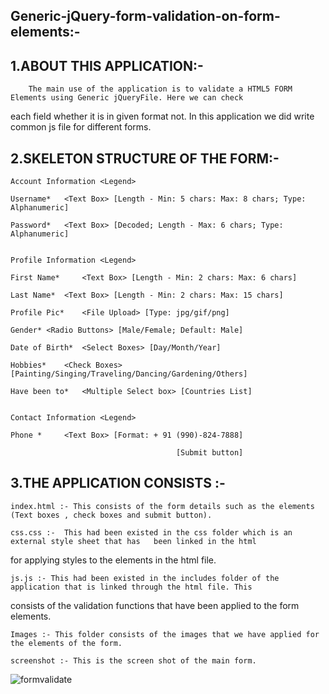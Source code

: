  
Generic-jQuery-form-validation-on-form-elements:-
--------------------------------------------------------

  
1.ABOUT THIS APPLICATION:-
----------------------------------------
		The main use of the application is to validate a HTML5 FORM Elements using Generic jQueryFile. Here we can check 
each field whether it is in given format not. In this application we did write common js file for different forms.


2.SKELETON STRUCTURE OF THE FORM:-
--------------------------------------------------------

	Account Information	<Legend>

	Username*	<Text Box> [Length - Min: 5 chars: Max: 8 chars; Type: Alphanumeric]

	Password*	<Text Box> [Decoded; Length - Max: 6 chars; Type: Alphanumeric]


	Profile Information	<Legend>

	First Name* 	<Text Box> [Length - Min: 2 chars: Max: 6 chars] 

	Last Name*	<Text Box> [Length - Min: 2 chars: Max: 15 chars] 

	Profile Pic*	<File Upload> [Type: jpg/gif/png]

	Gender*	<Radio Buttons> [Male/Female; Default: Male]

	Date of Birth*	<Select Boxes> [Day/Month/Year]

	Hobbies*	<Check Boxes> [Painting/Singing/Traveling/Dancing/Gardening/Others]

	Have been to*	<Multiple Select box> [Countries List]


	Contact Information	<Legend>

	Phone * 	<Text Box> [Format: + 91 (990)-824-7888] 
										
				                         [Submit button] 




3.THE APPLICATION CONSISTS :-
-------------------------------------------

	index.html :- This consists of the form details such as the elements (Text boxes , check boxes and submit button).
	
	css.css :-  This had been existed in the css folder which is an external style sheet that has	been linked in the html 
  for applying styles to the elements in the html file.

	js.js :- This had been existed in the includes folder of the application that is linked through the html file. This 
  consists of the validation functions that have been applied to the form elements.

	Images :- This folder consists of the images that we have applied for the elements of the form.

	screenshot :- This is the screen shot of the main form.

	
<img style="max-width:100%;" src="https://github.com/veerababu-nyros/Generic-jQuery-form-validation-on-form-elements/raw/master/Screenshot.bmp" alt="formvalidate" title="formvalidate">



     

